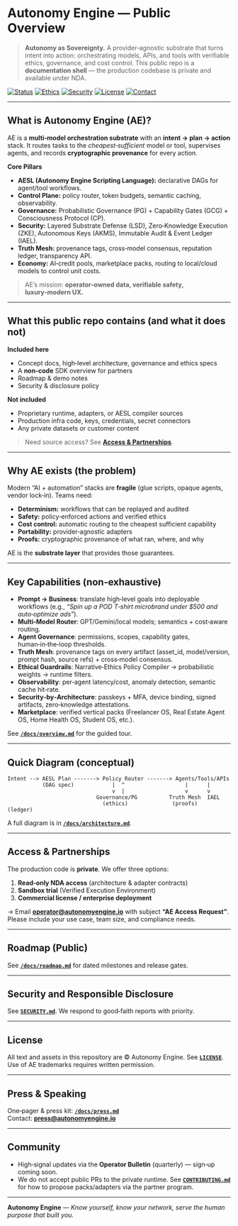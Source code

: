 # Autonomy Engine — Public Overview

> **Autonomy as Sovereignty.** A provider‑agnostic substrate that turns intent into action: orchestrating models, APIs, and tools with verifiable ethics, governance, and cost control. This public repo is a **documentation shell** — the production codebase is private and available under NDA.

[![Status](https://img.shields.io/badge/status-active-brightgreen)](#)
[![Ethics](https://img.shields.io/badge/ethics-verifiable-blue)](#)
[![Security](https://img.shields.io/badge/security-LSD%20%7C%20ZKE%20%7C%20IAEL-0A84FF)](#)
[![License](https://img.shields.io/badge/license-proprietary-informational)](#)
[![Contact](https://img.shields.io/badge/contact-operator%40autonomyengine.io-black)](#)

---

## What is Autonomy Engine (AE)?

AE is a **multi‑model orchestration substrate** with an **intent → plan → action** stack. It routes tasks to the *cheapest‑sufficient* model or tool, supervises agents, and records **cryptographic provenance** for every action.

**Core Pillars**
- **AESL (Autonomy Engine Scripting Language):** declarative DAGs for agent/tool workflows.
- **Control Plane:** policy router, token budgets, semantic caching, observability.
- **Governance:** Probabilistic Governance (PG) + Capability Gates (GCG) + Consciousness Protocol (CP).
- **Security:** Layered Substrate Defense (LSD), Zero‑Knowledge Execution (ZKE), Autonomous Keys (AKMS), Immutable Audit & Event Ledger (IAEL).
- **Truth Mesh:** provenance tags, cross‑model consensus, reputation ledger, transparency API.
- **Economy:** AI‑credit pools, marketplace packs, routing to local/cloud models to control unit costs.

> AE’s mission: **operator‑owned data, verifiable safety, luxury‑modern UX.**

---

## What this public repo contains (and what it does not)

**Included here**
- Concept docs, high‑level architecture, governance and ethics specs
- A **non‑code** SDK overview for partners
- Roadmap & demo notes
- Security & disclosure policy

**Not included**
- Proprietary runtime, adapters, or AESL compiler sources
- Production infra code, keys, credentials, secret connectors
- Any private datasets or customer content

> Need source access? See **[Access & Partnerships](#access--partnerships)**.

---

## Why AE exists (the problem)

Modern “AI + automation” stacks are **fragile** (glue scripts, opaque agents, vendor lock‑in). Teams need:
- **Determinism:** workflows that can be replayed and audited
- **Safety:** policy‑enforced actions and verified ethics
- **Cost control:** automatic routing to the cheapest sufficient capability
- **Portability:** provider‑agnostic adapters
- **Proofs:** cryptographic provenance of what ran, where, and why

AE is the **substrate layer** that provides those guarantees.

---

## Key Capabilities (non‑exhaustive)

- **Prompt → Business**: translate high‑level goals into deployable workflows (e.g., *“Spin up a POD T‑shirt microbrand under $500 and auto‑optimize ads”*).
- **Multi‑Model Router**: GPT/Gemini/local models; semantics + cost‑aware routing.
- **Agent Governance**: permissions, scopes, capability gates, human‑in‑the‑loop thresholds.
- **Truth Mesh**: provenance tags on every artifact (asset_id, model/version, prompt hash, source refs) + cross‑model consensus.
- **Ethical Guardrails**: Narrative‑Ethics Policy Compiler → probabilistic weights → runtime filters.
- **Observability**: per‑agent latency/cost, anomaly detection, semantic cache hit‑rate.
- **Security‑by‑Architecture**: passkeys + MFA, device binding, signed artifacts, zero‑knowledge attestations.
- **Marketplace**: verified vertical packs (Freelancer OS, Real Estate Agent OS, Home Health OS, Student OS, etc.).

See **[`/docs/overview.md`](docs/overview.md)** for the guided tour.

---

## Quick Diagram (conceptual)

```
Intent --> AESL Plan -------> Policy Router -------> Agents/Tools/APIs
           (DAG spec)            |  ^                   |      |
                                 v  |                   v      v
                            Governance/PG          Truth Mesh  IAEL
                              (ethics)              (proofs)   (ledger)
```

A full diagram is in **[`/docs/architecture.md`](docs/architecture.md)**.

---

## Access & Partnerships

The production code is **private**. We offer three options:

1. **Read‑only NDA access** (architecture & adapter contracts)  
2. **Sandbox trial** (Verified Execution Environment)  
3. **Commercial license / enterprise deployment**

→ Email **operator@autonomyengine.io** with subject **“AE Access Request”**.  
Please include your use case, team size, and compliance needs.

---

## Roadmap (Public)

See **[`/docs/roadmap.md`](docs/roadmap.md)** for dated milestones and release gates.

---

## Security and Responsible Disclosure

See **[`SECURITY.md`](SECURITY.md)**. We respond to good‑faith reports with priority.

---

## License

All text and assets in this repository are © Autonomy Engine. See **[`LICENSE`](LICENSE)**.  
Use of AE trademarks requires written permission.

---

## Press & Speaking

One‑pager & press kit: **[`/docs/press.md`](docs/press.md)**  
Contact: **press@autonomyengine.io**

---

## Community

- High‑signal updates via the **Operator Bulletin** (quarterly) — sign‑up coming soon.
- We do not accept public PRs to the private runtime. See **[`CONTRIBUTING.md`](CONTRIBUTING.md)** for how to propose packs/adapters via the partner program.

---

**Autonomy Engine** — *Know yourself, know your network, serve the human purpose that built you.*

